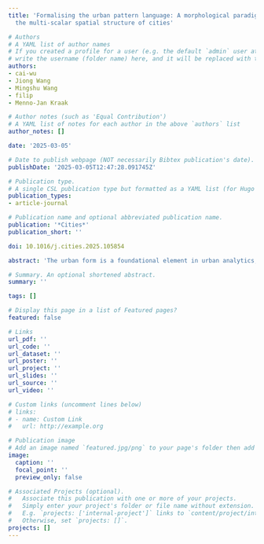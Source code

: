```yaml
---
title: 'Formalising the urban pattern language: A morphological paradigm towards understanding
  the multi-scalar spatial structure of cities'

# Authors
# A YAML list of author names
# If you created a profile for a user (e.g. the default `admin` user at `content/authors/admin/`), 
# write the username (folder name) here, and it will be replaced with their full name and linked to their profile.
authors:
- cai-wu
- Jiong Wang
- Mingshu Wang
- filip
- Menno-Jan Kraak

# Author notes (such as 'Equal Contribution')
# A YAML list of notes for each author in the above `authors` list
author_notes: []

date: '2025-03-05'

# Date to publish webpage (NOT necessarily Bibtex publication's date).
publishDate: '2025-03-05T12:47:28.091745Z'

# Publication type.
# A single CSL publication type but formatted as a YAML list (for Hugo requirements).
publication_types:
- article-journal

# Publication name and optional abbreviated publication name.
publication: '*Cities*'
publication_short: ''

doi: 10.1016/j.cities.2025.105854

abstract: 'The urban form is a foundational element in urban analytics, planning, and design. However, systematic and consistent depiction of urban form is challenging due to the complexity of urban elements and the variety of scales involved. This paper formalizes the concept of ‘urban pattern language’ as a multi-scalar analytical approach to decode such complexity, drawing on Christopher Alexanders idea that offers solutions for recurrent design problems observed in historic and contemporary urban settings. This analytic approach is applied to two case study cities to explore how urban forms can be decoded and communicated across scales and demonstrate how urban morphological elements can be systematically organised into recognisable patterns that simplify analysis and enhance understanding. The findings show that these patterns are not arbitrary but follow structured, rule-based relationships that vary across scales, revealing an underlying order within the urban form. Finally, the study illustrates that these rules are unique to each city, potentially reflecting specific cultural, historical, and spatial contexts. By identifying city-specific, multi-scalar patterns, this framework offers a powerful framework for urban planning and design, allowing practitioners to develop adaptable and context-sensitive strategies.'

# Summary. An optional shortened abstract.
summary: ''

tags: []

# Display this page in a list of Featured pages?
featured: false

# Links
url_pdf: ''
url_code: ''
url_dataset: ''
url_poster: ''
url_project: ''
url_slides: ''
url_source: ''
url_video: ''

# Custom links (uncomment lines below)
# links:
# - name: Custom Link
#   url: http://example.org

# Publication image
# Add an image named `featured.jpg/png` to your page's folder then add a caption below.
image:
  caption: ''
  focal_point: ''
  preview_only: false

# Associated Projects (optional).
#   Associate this publication with one or more of your projects.
#   Simply enter your project's folder or file name without extension.
#   E.g. `projects: ['internal-project']` links to `content/project/internal-project/index.md`.
#   Otherwise, set `projects: []`.
projects: []
---
```


